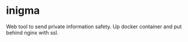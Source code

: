 # inigma

Web tool to send private information safety.
Up docker container and put behind nginx with ssl.
